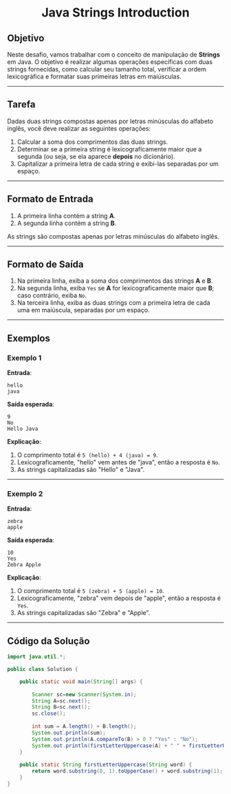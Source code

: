 <h1 align=center> Java Strings Introduction </h1>

## Objetivo

Neste desafio, vamos trabalhar com o conceito de manipulação de **Strings** em Java. O objetivo é realizar algumas operações específicas com duas strings fornecidas, como calcular seu tamanho total, verificar a ordem lexicográfica e formatar suas primeiras letras em maiúsculas.

---

## Tarefa

Dadas duas strings compostas apenas por letras minúsculas do alfabeto inglês, você deve realizar as seguintes operações:

1. Calcular a soma dos comprimentos das duas strings.
2. Determinar se a primeira string é lexicograficamente maior que a segunda (ou seja, se ela aparece **depois** no dicionário).
3. Capitalizar a primeira letra de cada string e exibi-las separadas por um espaço.

---

## Formato de Entrada

1. A primeira linha contém a string **A**.
2. A segunda linha contém a string **B**.

As strings são compostas apenas por letras minúsculas do alfabeto inglês.

---

## Formato de Saída

1. Na primeira linha, exiba a soma dos comprimentos das strings **A** e **B**.
2. Na segunda linha, exiba `Yes` se **A** for lexicograficamente maior que **B**; caso contrário, exiba `No`.
3. Na terceira linha, exiba as duas strings com a primeira letra de cada uma em maiúscula, separadas por um espaço.

---

## Exemplos

### Exemplo 1

**Entrada**:
```
hello
java
```

**Saída esperada**:
```
9
No
Hello Java
```

**Explicação**:
1. O comprimento total é `5 (hello) + 4 (java) = 9`.
2. Lexicograficamente, "hello" vem antes de "java", então a resposta é `No`.
3. As strings capitalizadas são "Hello" e "Java".

---

### Exemplo 2

**Entrada**:
```
zebra
apple
```

**Saída esperada**:
```
10
Yes
Zebra Apple
```

**Explicação**:
1. O comprimento total é `5 (zebra) + 5 (apple) = 10`.
2. Lexicograficamente, "zebra" vem depois de "apple", então a resposta é `Yes`.
3. As strings capitalizadas são "Zebra" e "Apple".

---

## Código da Solução

```java
import java.util.*;

public class Solution {

    public static void main(String[] args) {
        
        Scanner sc=new Scanner(System.in);
        String A=sc.next();
        String B=sc.next();
        sc.close();
        
        int sum = A.length() + B.length();
        System.out.println(sum);
        System.out.println(A.compareTo(B) > 0 ? "Yes" : "No");
        System.out.println(firstLetterUppercase(A) + " " + firstLetterUppercase(B));
    }
    
    public static String firstLetterUppercase(String word) {
        return word.substring(0, 1).toUpperCase() + word.substring(1);
    }
}
```